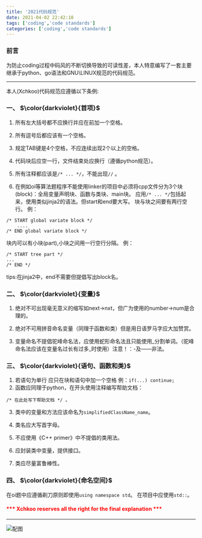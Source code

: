 ```yaml
---
title: '2021代码规范'
date: 2021-04-02 22:42:18
tags: ['coding','code standards']
categories: ['coding','code standards']
---
```

### 前言
为防止coding过程中码风的不断切换导致的可读性差，本人特意编写了一套主要继承于python、go语法和GNU\LINUX规范的代码规范。

<hr>

本人(Xchkoo)代码规范应遵循以下条例:

### 一、 $\color{darkviolet}{首项}$
1. 所有左大括号都不应换行并应在前加一个空格。

2. 所有逗号后都应该有一个空格。

3. 规定TAB键是4个空格，不应连续出现2个以上的空格。

4. 代码块后应空一行，文件结束处应换行（遵循python规范）。

5. 所有注释都应该是`/* ... */`，不能出现`//` 。

6. 在例如oi等算法题程序不能使用linker的项目中必须将cpp文件分为3个块(block)：全局变量声明块、函数与类块、main块。
应用`/* ... */`包括起来，使用类似jinja2的语法。但start和end要大写。
块与块之间要有两行空行。
例：
```
/* START global variate block */
    ....    
/* END global variate block */
```
块内可以有小块(part),小块之间用一行空行分隔。
例：
```
/* START tree part */
...
/* END */
```
tips:在jinja2中，end不需要但提倡写出block名。
### 二、 $\color{darkviolet}{变量}$
 1. 绝对不可出现毫无意义的缩写如next->nxt，但广为使用的number->num是合理的。

 2. 绝对不可用拼音命名变量（同理于函数和类）但是用日语罗马字应大加赞赏。

 3. 变量命名不提倡驼峰命名法，应使用蛇形命名法且只能使用_分割单词。（驼峰命名法应该在变量名过长有过多_时使用）注意！：-及——非法。

### 三、  $\color{darkviolet}{语句、函数和类}$
 1. 若语句为单行 应只在块和语句中加一个空格
 例：`if(...) continue;`
 2. 函数应同理于python，在开头使用注释编写帮助文档：
 ```
 /* 在此处写下帮助文档 */ 。
```
 3. 类中的变量和方法应该命名为`simplifiedClassName_name`。

 4. 类名应大写首字母。

 5. 不应使用《C++ primer》中不提倡的类用法。

 6. 应封装类中变量，提供接口。

 7. 类应尽量富鲁棒性。

### 四、 $\color{darkviolet}{命名空间}$
  在oi题中应遵循剃刀原则即使用```using namespace std```。
  在项目中应使用`std::`。

#### <div align="justify" style="color:red;">*** Xchkoo reserves all the right for the final explanation ***</div>

<hr>

![配图](/1.webp)